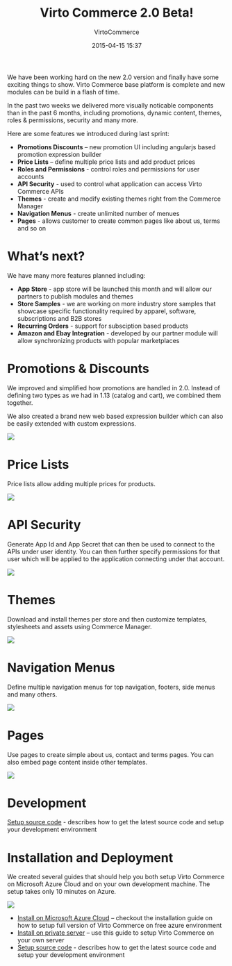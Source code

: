 ﻿---
author: VirtoCommerce
category: release
date: 2015-04-15 15:37
excerpt: We have been working hard on the new 2.0 version and finally have some exciting things to show.
permalink: blog/virtocommerce-2-0-beta
tags: [20, azure, beta, deployment, ecommerce, features, installation, microsoft-cloud, themes]
title: "Virto Commerce 2.0 Beta!"
---
We have been working hard on the new 2.0 version and finally have some exciting things to show. Virto Commerce base platform is complete and new modules can be build in a flash of time.

In the past two weeks we delivered more visually noticable components than in the past 6 months, including promotions, dynamic content, themes, roles &amp; permissions, security and many more.

Here are some features we introduced during last sprint:

* **Promotions Discounts** – new promotion UI including angularjs based promotion expression builder
* **Price Lists** – define multiple price lists and add product prices
* **Roles and Permissions** - control roles and permissions for user accounts
* **API Security** - used to control what application can access Virto Commerce APIs
* **Themes** - create and modify existing themes right from the Commerce Manager
* **Navigation Menus** - create unlimited number of menues
* **Pages** - allows customer to create common pages like about us, terms and so on

# What’s next?

We have many more features planned including:

* **App Store** - app store will be launched this month and will allow our partners to publish modules and themes
* **Store Samples** - we are working on more industry store samples that showcase specific functionality required by apparel, software, subscriptions and B2B stores
* **Recurring Orders** - support for subsciption based products
* **Amazon and Ebay Integration** - developed by our partner module will allow synchronizing products with popular marketplaces

# Promotions &amp; Discounts

We improved and simplified how promotions are handled in 2.0. Instead of defining two types as we had in 1.13 (catalog and cart), we combined them together.

We also created a brand new web based expression builder which can also be easily extended with custom expressions.

![](assets/images/blog/1429081222_full.png)

# Price Lists

Price lists allow adding multiple prices for products.

![](assets/images/blog/1429081797_full.png)

# API Security

Generate App Id and App Secret that can then be used to connect to the APIs under user identity. You can then further specify permissions for that user which will be applied to the application connecting under that account.

![](assets/images/blog/1429081520_full.png)

# Themes

Download and install themes per store and then customize templates, stylesheets and assets using Commerce Manager.

![](assets/images/blog/1429084380_full.png)

# Navigation Menus

Define multiple navigation menus for top navigation, footers, side menus and many others.

![](assets/images/blog/1429084476_full.png)

# Pages

Use pages to create simple about us, contact and terms pages. You can also embed page content inside other templates.

![](assets/images/blog/1429084558_full.png)

# Development

[Setup source code](docs/vc2devguide/deployment/platform-deployment/source-code-getting-started) - describes how to get the latest source code and setup your development environment

# Installation and Deployment

We created several guides that should help you both setup Virto Commerce on Microsoft Azure Cloud and on your own development machine. The setup takes only 10 minutes on Azure.

![](assets/images/blog/image2015-4-6-174141.png)

* [Install on Microsoft Azure Cloud](docs/vc2devguide/deployment/platform-deployment/deploy-from-github-to-microsoft-cloud-azure) – checkout the installation guide on how to setup full version of Virto Commerce on free azure environment
* [Install on private server](docs/vc2devguide/deployment/platform-deployment/deploy-web-applications-to-dedicated-server) – use this guide to setup Virto Commerce on your own server
* [Setup source code](docs/vc2devguide/deployment/platform-deployment/source-code-getting-started) - describes how to get the latest source code and setup your development environment